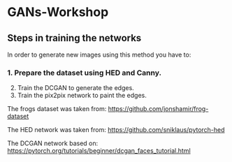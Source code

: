 # GANs-Workshop

## Steps in training the networks

In order to generate new images using this method you have to:

### 1. Prepare the dataset using HED and Canny.

2. Train the DCGAN to generate the edges.
3. Train the pix2pix network to paint the edges.

The frogs dataset was taken from: https://github.com/jonshamir/frog-dataset

The HED network was taken from: https://github.com/sniklaus/pytorch-hed

The DCGAN network based on: https://pytorch.org/tutorials/beginner/dcgan_faces_tutorial.html
